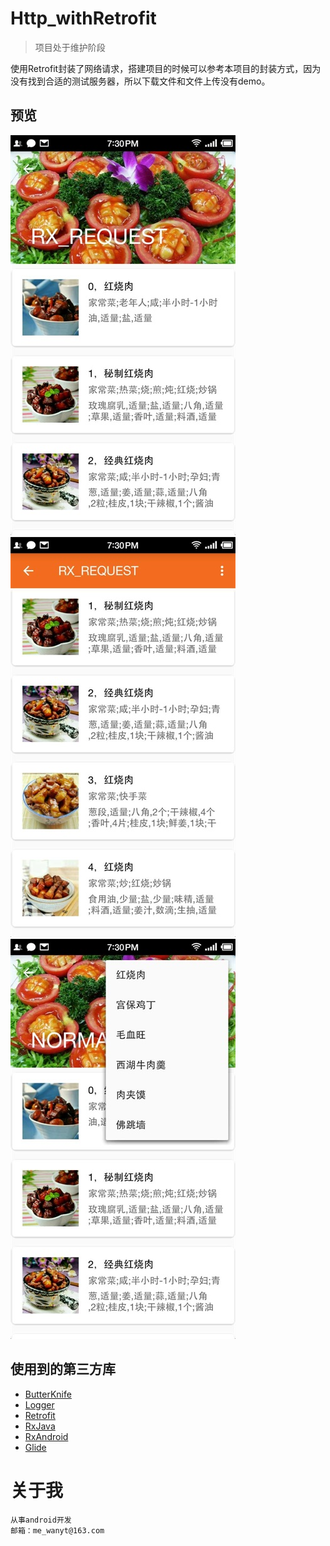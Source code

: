 # Http_withRetrofit

> 项目处于维护阶段

使用Retrofit封装了网络请求，搭建项目的时候可以参考本项目的封装方式，因为没有找到合适的测试服务器，所以下载文件和文件上传没有demo。

## 预览

![](previous/screen_1.png)
![](previous/screen_2.png)
![](previous/screen_3.png)

## 使用到的第三方库

* [ButterKnife](https://github.com/JakeWharton/butterknife)
* [Logger](https://github.com/orhanobut/logger)
* [Retrofit](https://github.com/square/retrofit)
* [RxJava](https://github.com/ReactiveX/RxJava)
* [RxAndroid](https://github.com/ReactiveX/RxAndroid)
* [Glide](https://github.com/bumptech/glide)

# 关于我

    从事android开发
    邮箱：me_wanyt@163.com
